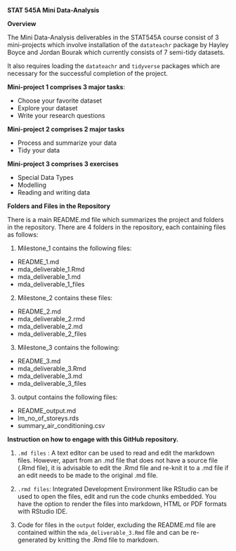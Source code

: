 **STAT 545A Mini Data-Analysis**

**Overview**

The Mini Data-Analysis deliverables in the STAT545A course consist of 3 mini-projects which involve installation of the `datateachr` package by Hayley Boyce and Jordan Bourak which currently consists of 7 semi-tidy datasets.

It also requires loading the `datateachr` and `tidyverse` packages which are necessary for the successful completion of the project.

**Mini-project 1 comprises 3 major tasks**:

+ Choose your favorite dataset
+ Explore your dataset
+ Write your research questions

**Mini-project 2 comprises 2 major tasks**

+ Process and summarize your data
+ Tidy your data

**Mini-project 3 comprises 3 exercises**

+ Special Data Types
+ Modelling
+ Reading and writing data


**Folders and Files in the Repository**

There is a main README.md file which summarizes the project and folders in the repository. There are 4 folders in the repository, each containing files as follows:

1. Milestone_1 contains the following files:

+ README_1.md
+ mda_deliverable_1.Rmd
+ mda_deliverable_1.md
+ mda_deliverable_1_files

2. Milestone_2 contains these files:

+ README_2.md
+ mda_deliverable_2.rmd
+ mda_deliverable_2.md
+ mda_deliverable_2_files

3. Milestone_3 contains the following:

+ README_3.md
+ mda_deliverable_3.Rmd
+ mda_deliverable_3.md
+ mda_deliverable_3_files

3. output contains the following files:
+ README_output.md
+ lm_no_of_storeys.rds
+ summary_air_conditioning.csv

**Instruction on how to engage with this GitHub repository.**

1.  `.md files` : A text editor can be used to read and edit the markdown files. However, apart from an .md file that does not have a source file (.Rmd file), it is advisable to edit the .Rmd file and re-knit it to a .md file if an edit needs to be made to the original .md file.
 
2. `.rmd files`: Integrated Development Environment like RStudio can be used to open the files, edit and run the code chunks embedded. You have the option to render the files into markdown, HTML or PDF formats with RStudio IDE.

3. Code for files in the `output` folder, excluding the README.md file are contained within the `mda_deliverable_3.Rmd` file and can be re-generated by knitting the .Rmd file to markdown.
 
 




